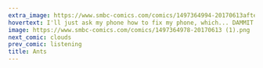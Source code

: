 ```yaml
---
extra_image: https://www.smbc-comics.com/comics/1497364994-20170613after.png
hovertext: I'll just ask my phone how to fix my phone, which... DAMMIT
image: https://www.smbc-comics.com/comics/1497364978-20170613 (1).png
next_comic: clouds
prev_comic: listening
title: Ants
---
```


